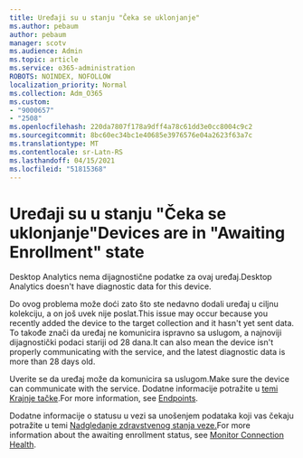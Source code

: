 ```yaml
---
title: Uređaji su u stanju "Čeka se uklonjanje"
ms.author: pebaum
author: pebaum
manager: scotv
ms.audience: Admin
ms.topic: article
ms.service: o365-administration
ROBOTS: NOINDEX, NOFOLLOW
localization_priority: Normal
ms.collection: Adm_O365
ms.custom:
- "9000657"
- "2508"
ms.openlocfilehash: 220da7807f178a9dff4a78c61dd3e0cc8004c9c2
ms.sourcegitcommit: 8bc60ec34bc1e40685e3976576e04a2623f63a7c
ms.translationtype: MT
ms.contentlocale: sr-Latn-RS
ms.lasthandoff: 04/15/2021
ms.locfileid: "51815368"
---
```

# <a name="devices-are-in-awaiting-enrollment-state"></a><span data-ttu-id="9a1f7-102">Uređaji su u stanju "Čeka se uklonjanje"</span><span class="sxs-lookup"><span data-stu-id="9a1f7-102">Devices are in "Awaiting Enrollment" state</span></span>

<span data-ttu-id="9a1f7-103">Desktop Analytics nema dijagnostične podatke za ovaj uređaj.</span><span class="sxs-lookup"><span data-stu-id="9a1f7-103">Desktop Analytics doesn't have diagnostic data for this device.</span></span> 

<span data-ttu-id="9a1f7-104">Do ovog problema može doći zato što ste nedavno dodali uređaj u ciljnu kolekciju, a on još uvek nije poslat.</span><span class="sxs-lookup"><span data-stu-id="9a1f7-104">This issue may occur because you recently added the device to the target collection and it hasn't yet sent data.</span></span> <span data-ttu-id="9a1f7-105">To takođe znači da uređaj ne komunicira ispravno sa uslugom, a najnoviji dijagnostički podaci stariji od 28 dana.</span><span class="sxs-lookup"><span data-stu-id="9a1f7-105">It can also mean the device isn't properly communicating with the service, and the latest diagnostic data is more than 28 days old.</span></span>

<span data-ttu-id="9a1f7-106">Uverite se da uređaj može da komunicira sa uslugom.</span><span class="sxs-lookup"><span data-stu-id="9a1f7-106">Make sure the device can communicate with the service.</span></span> <span data-ttu-id="9a1f7-107">Dodatne informacije potražite u [temi Krajnje tačke](https://docs.microsoft.com/configmgr/desktop-analytics/enable-data-sharing#endpoints).</span><span class="sxs-lookup"><span data-stu-id="9a1f7-107">For more information, see [Endpoints](https://docs.microsoft.com/configmgr/desktop-analytics/enable-data-sharing#endpoints).</span></span>

<span data-ttu-id="9a1f7-108">Dodatne informacije o statusu u vezi sa unošenjem podataka koji vas čekaju potražite u temi [Nadgledanje zdravstvenog stanja veze.](https://docs.microsoft.com/configmgr/desktop-analytics/monitor-connection-health#awaiting-enrollment)</span><span class="sxs-lookup"><span data-stu-id="9a1f7-108">For more information about the awaiting enrollment status, see [Monitor Connection Health](https://docs.microsoft.com/configmgr/desktop-analytics/monitor-connection-health#awaiting-enrollment).</span></span>